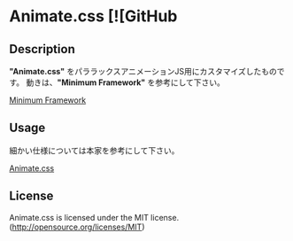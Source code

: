 # Animate.css [![GitHub


## Description

**"Animate.css"** をパララックスアニメーションJS用にカスタマイズしたものです。
動きは、**"Minimum Framework"** を参考にして下さい。

[Minimum Framework](http://kumakumakuma.jp/Minimum-Framework/)


## Usage

細かい仕様については本家を参考にして下さい。

[Animate.css](https://github.com/kumakuma112/animate.css)


## License
Animate.css is licensed under the MIT license. (http://opensource.org/licenses/MIT)
